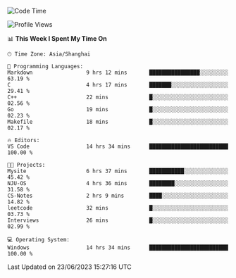 <!--START_SECTION:waka-->
![Code Time](http://img.shields.io/badge/Code%20Time-1%2C009%20hrs-blue)

![Profile Views](http://img.shields.io/badge/Profile%20Views-0-blue)

📊 **This Week I Spent My Time On** 

```text
🕑︎ Time Zone: Asia/Shanghai

💬 Programming Languages: 
Markdown                 9 hrs 12 mins       ████████████████░░░░░░░░░   63.19 % 
C                        4 hrs 17 mins       ███████░░░░░░░░░░░░░░░░░░   29.41 % 
C++                      22 mins             █░░░░░░░░░░░░░░░░░░░░░░░░   02.56 % 
Go                       19 mins             █░░░░░░░░░░░░░░░░░░░░░░░░   02.23 % 
Makefile                 18 mins             █░░░░░░░░░░░░░░░░░░░░░░░░   02.17 % 

🔥 Editors: 
VS Code                  14 hrs 34 mins      █████████████████████████   100.00 % 

🐱‍💻 Projects: 
Mysite                   6 hrs 37 mins       ███████████░░░░░░░░░░░░░░   45.42 % 
NJU-OS                   4 hrs 36 mins       ████████░░░░░░░░░░░░░░░░░   31.58 % 
CS-Notes                 2 hrs 9 mins        ████░░░░░░░░░░░░░░░░░░░░░   14.82 % 
leetcode                 32 mins             █░░░░░░░░░░░░░░░░░░░░░░░░   03.73 % 
Interviews               26 mins             █░░░░░░░░░░░░░░░░░░░░░░░░   02.99 % 

💻 Operating System: 
Windows                  14 hrs 34 mins      █████████████████████████   100.00 % 
```


 Last Updated on 23/06/2023 15:27:16 UTC
<!--END_SECTION:waka-->